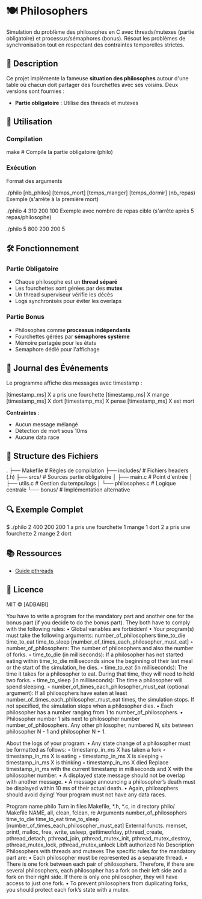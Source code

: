 # 🍽️ Philosophers

Simulation du problème des philosophes en C avec threads/mutexes (partie obligatoire) et processus/sémaphores (bonus). Résout les problèmes de synchronisation tout en respectant des contraintes temporelles strictes.

## 📝 Description

Ce projet implémente la fameuse **situation des philosophes** autour d'une table où chacun doit partager des fourchettes avec ses voisins. Deux versions sont fournies :

- **Partie obligatoire** : Utilise des threads et mutexes

## 🚀 Utilisation

### Compilation

make # Compile la partie obligatoire (philo)




### Exécution


Format des arguments

./philo [nb_philos] [temps_mort] [temps_manger] [temps_dormir] (nb_repas)
Exemple (s'arrête à la première mort)

./philo 4 310 200 100
Exemple avec nombre de repas cible (s'arrête après 5 repas/philosophe)

./philo 5 800 200 200 5


## 🛠️ Fonctionnement

### Partie Obligatoire
- Chaque philosophe est un **thread séparé**
- Les fourchettes sont gérées par des **mutex**
- Un thread superviseur vérifie les décès
- Logs synchronisés pour éviter les overlaps

### Partie Bonus
- Philosophes comme **processus indépendants**
- Fourchettes gérées par **sémaphores système**
- Mémoire partagée pour les états
- Semaphore dédié pour l'affichage

## 📜 Journal des Événements

Le programme affiche des messages avec timestamp :

[timestamp_ms] X a pris une fourchette
[timestamp_ms] X mange
[timestamp_ms] X dort
[timestamp_ms] X pense
[timestamp_ms] X est mort


**Contraintes** :
- Aucun message mélangé
- Détection de mort sous 10ms
- Aucune data race

## 📂 Structure des Fichiers

.
├── Makefile # Règles de compilation
├── includes/ # Fichiers headers (.h)
├── srcs/ # Sources partie obligatoire
│ ├── main.c # Point d'entrée
│ ├── utils.c # Gestion du temps/logs
│ └── philosophes.c # Logique centrale
└── bonus/ # Implémentation alternative


## 🔍 Exemple Complet

$ ./philo 2 400 200 200 1 a pris une fourchette 1 mange 1 dort 2 a pris une fourchette 2 mange 2 dort


## 📚 Ressources
- [Guide pthreads](https://tronche.com/gui/x/threads/)

## 📜 Licence
MIT © [ADBAIBI]









You have to write a program for the mandatory part and another one for the bonus part
(if you decide to do the bonus part). They both have to comply with the following rules:
• Global variables are forbidden!
• Your program(s) must take the following arguments:
number_of_philosophers time_to_die time_to_eat time_to_sleep
[number_of_times_each_philosopher_must_eat]
◦ number_of_philosophers: The number of philosophers and also the number
of forks.
◦ time_to_die (in milliseconds): If a philosopher has not started eating within
time_to_die milliseconds since the beginning of their last meal or the start
of the simulation, he dies.
◦ time_to_eat (in milliseconds): The time it takes for a philosopher to eat.
During that time, they will need to hold two forks.
◦ time_to_sleep (in milliseconds): The time a philosopher will spend sleeping.
◦ number_of_times_each_philosopher_must_eat (optional argument): If all
philosophers have eaten at least number_of_times_each_philosopher_must_eat
times, the simulation stops. If not specified, the simulation stops when a
philosopher dies.
• Each philosopher has a number ranging from 1 to number_of_philosophers.
• Philosopher number 1 sits next to philosopher number number_of_philosophers.
Any other philosopher, numbered N, sits between philosopher N - 1 and philosopher
N + 1.

About the logs of your program:
• Any state change of a philosopher must be formatted as follows:
◦ timestamp_in_ms X has taken a fork
◦ timestamp_in_ms X is eating
◦ timestamp_in_ms X is sleeping
◦ timestamp_in_ms X is thinking
◦ timestamp_in_ms X died
Replace timestamp_in_ms with the current timestamp in milliseconds
and X with the philosopher number.
• A displayed state message should not be overlap with another message.
• A message announcing a philosopher’s death must be displayed within 10 ms of
their actual death.
• Again, philosophers should avoid dying!
Your program must not have any data races.


Program name philo
Turn in files Makefile, *.h, *.c, in directory philo/
Makefile NAME, all, clean, fclean, re
Arguments number_of_philosophers time_to_die time_to_eat
time_to_sleep
[number_of_times_each_philosopher_must_eat]
External functs. memset, printf, malloc, free, write,
usleep, gettimeofday, pthread_create,
pthread_detach, pthread_join, pthread_mutex_init,
pthread_mutex_destroy, pthread_mutex_lock,
pthread_mutex_unlock
Libft authorized No
Description Philosophers with threads and mutexes
The specific rules for the mandatory part are:
• Each philosopher must be represented as a separate thread.
• There is one fork between each pair of philosophers. Therefore, if there are several
philosophers, each philosopher has a fork on their left side and a fork on their right
side. If there is only one philosopher, they will have access to just one fork.
• To prevent philosophers from duplicating forks, you should protect each fork’s state
with a mutex.
